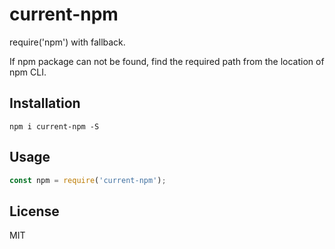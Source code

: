 # current-npm

require('npm') with fallback.

If npm package can not be found, find the required path from the location of npm CLI.

## Installation

```
npm i current-npm -S
```

## Usage

``` javascript
const npm = require('current-npm');
```

## License

MIT
